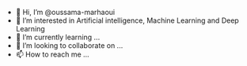 - 👋 Hi, I’m @oussama-marhaoui
- 👀 I’m interested in Artificial intelligence, Machine Learning and Deep Learning
- 🌱 I’m currently learning ...
- 💞️ I’m looking to collaborate on ...
- 📫 How to reach me ...

<!---
oussama-marhaoui/oussama-marhaoui is a ✨ special ✨ repository because its `README.md` (this file) appears on your GitHub profile.
You can click the Preview link to take a look at your changes.
--->
